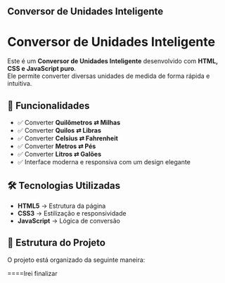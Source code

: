 ## Conversor de Unidades Inteligente 

# Conversor de Unidades Inteligente

Este é um **Conversor de Unidades Inteligente** desenvolvido com **HTML, CSS e JavaScript puro**.  
Ele permite converter diversas unidades de medida de forma rápida e intuitiva.

## 📌 Funcionalidades

- ✅ Converter **Quilômetros ⇄ Milhas**
- ✅ Converter **Quilos ⇄ Libras**
- ✅ Converter **Celsius ⇄ Fahrenheit**
- ✅ Converter **Metros ⇄ Pés**
- ✅ Converter **Litros ⇄ Galões**
- ✅ Interface moderna e responsiva com um design elegante

## 🛠 Tecnologias Utilizadas

- **HTML5** → Estrutura da página
- **CSS3** → Estilização e responsividade
- **JavaScript** → Lógica de conversão

## 📂 Estrutura do Projeto

O projeto está organizado da seguinte maneira:

====Irei finalizar

